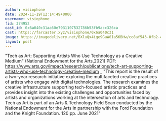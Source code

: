 ```yaml
---
author: visiophone
date: 2024-11-19T12:14:49+0000
username: visiophone
fid: 374952
cast_id: 0x6a040c31aa60e7931107532786b53fb9acc326ca
cast: https://farcaster.xyz/visiophone/0x6a040c31
image: https://imagedelivery.net/BXluQx4ige9GuW0Ia56BHw/cc8af543-0fb2-44d3-d75e-703fcda8bb00/original
layout: post
---
```


"Tech as Art: Supporting Artists Who Use Technology as a Creative Medium" (National Endowment for the Arts,2021)
PDF: https://www.arts.gov/impact/research/publications/tech-art-supporting-artists-who-use-technology-creative-medium
\_
"This report is the result of a two-year research initiative exploring the multifaceted creative practices of artists who engage with digital technologies. The research examines the creative infrastructure supporting tech-focused artistic practices and provides insight into the existing challenges and opportunities faced by artists and organizations working at the intersection of arts and technology. Tech as Art is part of an Arts & Technology Field Scan conducted by the National Endowment for the Arts in partnership with the Ford Foundation and the Knight Foundation. 120 pp. June 2021"

<img src='https://imagedelivery.net/BXluQx4ige9GuW0Ia56BHw/cc8af543-0fb2-44d3-d75e-703fcda8bb00/original' alt='' referrerpolicy='no-referrer'/>
<img src='https://imagedelivery.net/BXluQx4ige9GuW0Ia56BHw/8df69cb1-3a2f-4952-9a99-40f9aa327200/original' alt='' referrerpolicy='no-referrer'/>
